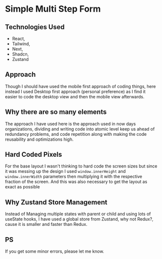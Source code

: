 # Simple Multi Step Form

## Technologies Used

- React,
- Tailwind,
- Next,
- Shadcn,
- Zustand

## Approach

Though I should have used the mobile first approach of coding things, here instead I used Desktop first approach (personal preference) as I find it easier to code the desktop view and then the mobile view afterwards.

## Why there are so many elements

The approach I have used here is the approach used in now days organizations, dividing and writing code into atomic level keep us ahead of redundancy problems, and code repetition along with making the code reusability and optimizations high.

## Hard Coded Pixels

For the base layout I wasn't thinking to hard code the screen sizes but since it was messing up the design I used `window.innerHeight` and `window.innerWidth` parameters then multiplying it with the respective fraction of the screen. And this was also necessary to get the layout as exact as possible

## Why Zustand Store Management

Instead of Managing multiple states with parent or child and using lots of useState hooks, I have used a global store from Zustand, why not Redux?, cause it is smaller and faster than Redux.

## PS
If you get some minor errors, please let me know.

